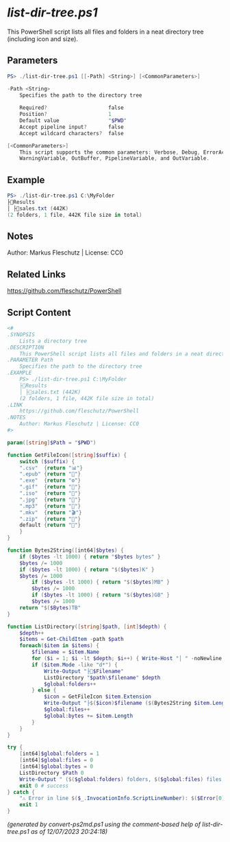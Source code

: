 *list-dir-tree.ps1*
================

This PowerShell script lists all files and folders in a neat directory tree (including icon and size).

Parameters
----------
```powershell
PS> ./list-dir-tree.ps1 [[-Path] <String>] [<CommonParameters>]

-Path <String>
    Specifies the path to the directory tree
    
    Required?                    false
    Position?                    1
    Default value                "$PWD"
    Accept pipeline input?       false
    Accept wildcard characters?  false

[<CommonParameters>]
    This script supports the common parameters: Verbose, Debug, ErrorAction, ErrorVariable, WarningAction, 
    WarningVariable, OutBuffer, PipelineVariable, and OutVariable.
```

Example
-------
```powershell
PS> ./list-dir-tree.ps1 C:\MyFolder
├📂Results
│ ├📄sales.txt (442K)
(2 folders, 1 file, 442K file size in total)

```

Notes
-----
Author: Markus Fleschutz | License: CC0

Related Links
-------------
https://github.com/fleschutz/PowerShell

Script Content
--------------
```powershell
<#
.SYNOPSIS
	Lists a directory tree
.DESCRIPTION
	This PowerShell script lists all files and folders in a neat directory tree (including icon and size).
.PARAMETER Path
	Specifies the path to the directory tree
.EXAMPLE
	PS> ./list-dir-tree.ps1 C:\MyFolder
	├📂Results
	│ ├📄sales.txt (442K)
	(2 folders, 1 file, 442K file size in total)
.LINK
	https://github.com/fleschutz/PowerShell
.NOTES
	Author: Markus Fleschutz | License: CC0
#>

param([string]$Path = "$PWD")

function GetFileIcon([string]$suffix) {
	switch ($suffix) {
	".csv"	{return "📊"}
	".epub"	{return "📓"}
	".exe"  {return "⚙️"}
	".gif"	{return "📸"}
	".iso"	{return "📀"}
	".jpg"	{return "📸"}
	".mp3"	{return "🎵"}
	".mkv"	{return "🎬"}
	".zip"  {return "🎁"}
	default {return "📄"}
	}
}

function Bytes2String([int64]$bytes) {
	if ($bytes -lt 1000) { return "$bytes bytes" }
	$bytes /= 1000
	if ($bytes -lt 1000) { return "$($bytes)K" }
	$bytes /= 1000
        if ($bytes -lt 1000) { return "$($bytes)MB" }
        $bytes /= 1000
        if ($bytes -lt 1000) { return "$($bytes)GB" }
        $bytes /= 1000
	return "$($Bytes)TB"
}

function ListDirectory([string]$path, [int]$depth) {
	$depth++
	$items = Get-ChildItem -path $path
	foreach($item in $items) {
		$filename = $item.Name
		for ($i = 1; $i -lt $depth; $i++) { Write-Host "│ " -noNewline }
		if ($item.Mode -like "d*") {
			Write-Output "├📂$Filename"
			ListDirectory "$path\$filename" $depth
			$global:folders++
		} else {
			$icon = GetFileIcon $item.Extension
			Write-Output "├$($icon)$filename ($(Bytes2String $item.Length))"
			$global:files++
			$global:bytes += $item.Length
		}
	}
}

try {
	[int64]$global:folders = 1
	[int64]$global:files = 0
	[int64]$global:bytes = 0
	ListDirectory $Path 0
	Write-Output " ($($global:folders) folders, $($global:files) files, $(Bytes2String $global:bytes) file size in total)"
	exit 0 # success
} catch {
	"⚠️ Error in line $($_.InvocationInfo.ScriptLineNumber): $($Error[0])"
	exit 1
}
```

*(generated by convert-ps2md.ps1 using the comment-based help of list-dir-tree.ps1 as of 12/07/2023 20:24:18)*
